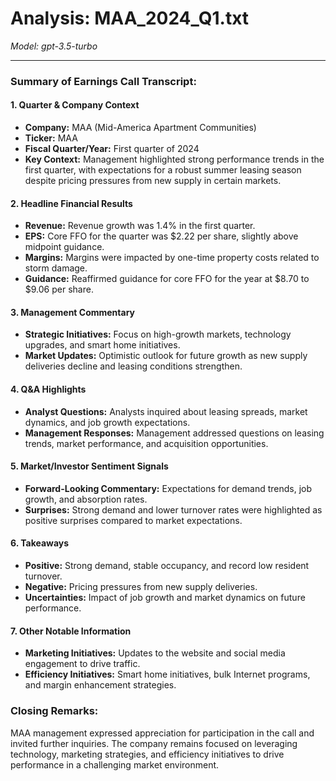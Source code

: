 # Analysis: MAA_2024_Q1.txt

*Model: gpt-3.5-turbo*

---

### Summary of Earnings Call Transcript:

#### 1. **Quarter & Company Context**
- **Company:** MAA (Mid-America Apartment Communities)
- **Ticker:** MAA
- **Fiscal Quarter/Year:** First quarter of 2024
- **Key Context:** Management highlighted strong performance trends in the first quarter, with expectations for a robust summer leasing season despite pricing pressures from new supply in certain markets.

#### 2. **Headline Financial Results**
- **Revenue:** Revenue growth was 1.4% in the first quarter.
- **EPS:** Core FFO for the quarter was $2.22 per share, slightly above midpoint guidance.
- **Margins:** Margins were impacted by one-time property costs related to storm damage.
- **Guidance:** Reaffirmed guidance for core FFO for the year at $8.70 to $9.06 per share.

#### 3. **Management Commentary**
- **Strategic Initiatives:** Focus on high-growth markets, technology upgrades, and smart home initiatives.
- **Market Updates:** Optimistic outlook for future growth as new supply deliveries decline and leasing conditions strengthen.

#### 4. **Q&A Highlights**
- **Analyst Questions:** Analysts inquired about leasing spreads, market dynamics, and job growth expectations.
- **Management Responses:** Management addressed questions on leasing trends, market performance, and acquisition opportunities.

#### 5. **Market/Investor Sentiment Signals**
- **Forward-Looking Commentary:** Expectations for demand trends, job growth, and absorption rates.
- **Surprises:** Strong demand and lower turnover rates were highlighted as positive surprises compared to market expectations.

#### 6. **Takeaways**
- **Positive:** Strong demand, stable occupancy, and record low resident turnover.
- **Negative:** Pricing pressures from new supply deliveries.
- **Uncertainties:** Impact of job growth and market dynamics on future performance.

#### 7. **Other Notable Information**
- **Marketing Initiatives:** Updates to the website and social media engagement to drive traffic.
- **Efficiency Initiatives:** Smart home initiatives, bulk Internet programs, and margin enhancement strategies.

### Closing Remarks:
MAA management expressed appreciation for participation in the call and invited further inquiries. The company remains focused on leveraging technology, marketing strategies, and efficiency initiatives to drive performance in a challenging market environment.